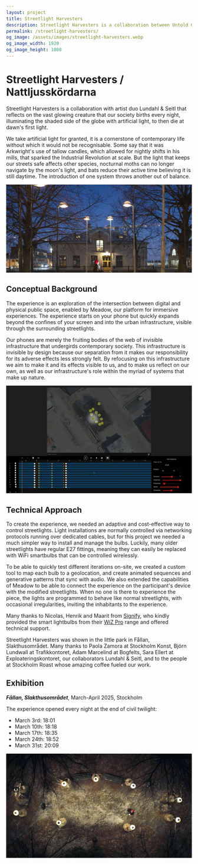 ```yaml
---
layout: project
title: Streetlight Harvesters
description: Streetlight Harvesters is a collaboration between Untold Garden and artist duo Lundahl & Seitl that reflects on the vast glowing creature that our society births every night, illuminating the shaded side of the globe with artificial light, to then die at dawn's first light.
permalink: /streetlight-harvesters/
og_image: /assets/images/streetlight-harvesters.webp
og_image_width: 1920
og_image_height: 1080
---
```



# Streetlight Harvesters / Nattljusskördarna

Streetlight Harvesters is a collaboration with artist duo Lundahl & Seitl that reflects on the vast glowing creature that our society births every night, illuminating the shaded side of the globe with artificial light, to then die at dawn's first light.

We take artificial light for granted, it is a cornerstone of contemporary life without which it would not be recognisable. Some say that it was Arkwright's use of tallow candles, which allowed for nightly shifts in his mills, that sparked the Industrial Revolution at scale. But the light that keeps our streets safe affects other species, nocturnal moths can no longer navigate by the moon's light, and bats reduce their active time believing it is still daytime. The introduction of one system throws another out of balance.

![Streetlight Harvesters, by Untold Garden and Lundahl & Seitl 2025](/assets/images/streetlight-harvesters2.webp)

## Conceptual Background

The experience is an exploration of the intersection between digital and physical public space, enabled by Meadow, our platform for immersive experiences. The experience starts on your phone but quickly expands beyond the confines of your screen and into the urban infrastructure, visible through the surrounding streetlights.

Our phones are merely the fruiting bodies of the web of invisible infrastructure that undergirds contemporary society. This infrastructure is invisible by design because our separation from it makes our responsibility for its adverse effects less strongly felt. By refocusing on this infrastructure we aim to make it and its effects visible to us, and to make us reflect on our own, as well as our infrastructure's role within the myriad of systems that make up nature.

![Streetlight Harvesters light editor](/assets/images/streetlight-harvesters-editor.webp)

## Technical Approach

To create the experience, we needed an adaptive and cost-effective way to control streetlights. Light installations are normally controlled via networking protocols running over dedicated cables, but for this project we needed a much simpler way to install and manage the bulbs. Luckily, many older streetlights have regular E27 fittings, meaning they can easily be replaced with WiFi smartbulbs that can be controlled wirelessly.

To be able to quickly test different iterations on-site, we created a custom tool to map each bulb to a geolocation, and create animated sequences and generative patterns that sync with audio. We also extended the capabilities of Meadow to be able to connect the experience on the participant's device with the modified streetlights. When no one is there to experience the piece, the lights are programmed to behave like normal streetlights, with occasional irregularities, inviting the inhabitants to the experience.


Many thanks to Nicolas, Henrik and Maarit from [Signify](https://www.signify.com/global), who kindly provided the smart lightbulbs from their [WiZ Pro](https://pro.wizconnected.com/) range and offered technical support.

Streetlight Harvesters was shown in the little park in Fållan, Slakthusområdet. Many thanks to Paola Zamora at Stockholm Konst, Björn Lundwall at Trafikkontoret, Adam Marcelind at Bogfelts, Sara Ellert at Exploateringskontoret, our collaborators Lundahl & Seitl, and to the people at Stockholm Roast whose amazing coffee fueled our work.

## Exhibition

***Fållan, Slakthusområdet***, March-April 2025, Stockholm

The experience opened every night at the end of civil twilight:
* March 3rd: 18:01
* March 10th: 18:18
* March 17th: 18:35
* March 24th: 18:52
* March 31st: 20:09

![Streetlight Harvesters, by Untold Garden and Lundahl & Seitl 2025](/assets/images/streetlight-harvesters.webp)